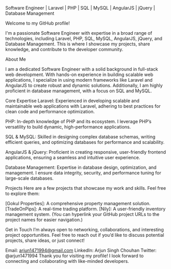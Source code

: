 Software Engineer | Laravel | PHP | SQL | MySQL | AngularJS | jQuery | Database Management

Welcome to my GitHub profile!

I'm a passionate Software Engineer with expertise in a broad range of technologies, including Laravel, PHP, SQL, MySQL, AngularJS, jQuery, and Database Management. This is where I showcase my projects, share knowledge, and contribute to the developer community.

About Me

I am a dedicated Software Engineer with a solid background in full-stack web development. With hands-on experience in building scalable web applications, I specialize in using modern frameworks like Laravel and AngularJS to create robust and dynamic solutions. Additionally, I am highly proficient in database management, with a focus on SQL and MySQL.

Core Expertise
Laravel: Experienced in developing scalable and maintainable web applications with Laravel, adhering to best practices for clean code and performance optimization.

PHP: In-depth knowledge of PHP and its ecosystem. I leverage PHP’s versatility to build dynamic, high-performance applications.

SQL & MySQL: Skilled in designing complex database schemas, writing efficient queries, and optimizing databases for performance and scalability.

AngularJS & jQuery: Proficient in creating responsive, user-friendly frontend applications, ensuring a seamless and intuitive user experience.

Database Management: Expertise in database design, optimization, and management. I ensure data integrity, security, and performance tuning for large-scale databases.

Projects
Here are a few projects that showcase my work and skills. Feel free to explore them:

[Gokul Properties]: A comprehensive property management solution.
[TradeOnPips]: A real-time trading platform.
[Nily]: A user-friendly inventory management system.
(You can hyperlink your GitHub project URLs to the project names for easier navigation.)

Get in Touch
I’m always open to networking, collaborations, and interesting project opportunities. Feel free to reach out if you’d like to discuss potential projects, share ideas, or just connect!

Email: arjun1471994@gmail.com
LinkedIn: Arjun Singh Chouhan
Twitter: @arjun1471994
Thank you for visiting my profile! I look forward to connecting and collaborating with like-minded developers.
